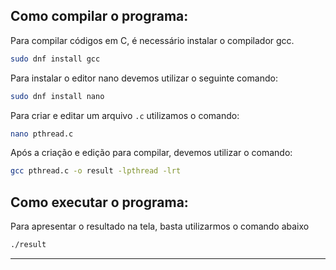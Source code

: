## Como compilar o programa:

Para compilar códigos em C, é necessário instalar o compilador gcc.
```bash
sudo dnf install gcc
```
Para instalar o editor nano devemos utilizar o seguinte comando:
```bash
sudo dnf install nano
```
Para criar e editar um arquivo `.c` utilizamos o comando:
```bash
nano pthread.c
```
Após a criação e edição  para compilar, devemos utilizar o comando:
```bash
gcc pthread.c -o result -lpthread -lrt
```

## Como executar o programa:

Para apresentar o resultado na tela, basta utilizarmos o comando abaixo

```bash
./result
```

---
